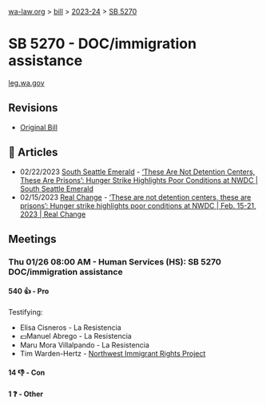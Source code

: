 [wa-law.org](/) > [bill](/bill/) > [2023-24](/bill/2023-24/) > [SB 5270](/bill/2023-24/sb/5270/)

# SB 5270 - DOC/immigration assistance
[leg.wa.gov](https://app.leg.wa.gov/billsummary?BillNumber=5270&Year=2023&Initiative=false)

## Revisions
* [Original Bill](1/)

## 📰 Articles
* 02/22/2023 [South Seattle Emerald](/org/south_seattle_emerald/) - [‘These Are Not Detention Centers, These Are Prisons’: Hunger Strike Highlights Poor Conditions at NWDC | South Seattle Emerald](https://southseattleemerald.com/2023/02/22/these-are-not-detention-centers-these-are-prisons-hunger-strike-highlights-poor-conditions-at-nwdc/#:~:text=Senate%20Bill%205270)
* 02/15/2023 [Real Change](/org/real_change/) - [‘These are not detention centers, these are prisons’: Hunger strike highlights poor conditions at NWDC | Feb. 15-21, 2023 | Real Change](https://www.realchangenews.org/news/2023/02/15/these-are-not-detention-centers-these-are-prisons-hunger-strike-highlights-poor#:~:text=Senate%20Bill%205270)

## Meetings
### Thu 01/26 08:00 AM - Human Services (HS): SB 5270 DOC/immigration assistance
#### 540 👍 - Pro
Testifying:
* Elisa Cisneros - La Resistencia
* 💵Manuel Abrego - La Resistencia
* Maru Mora Villalpando - La Resistencia
* Tim Warden-Hertz - [Northwest Immigrant Rights Project](/org/northwest_immigrant_rights_project/)

#### 14 👎 - Con

#### 1 ❓ - Other
